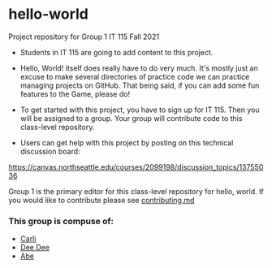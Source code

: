 # hello-world

Project repository for Group 1 IT 115 Fall 2021 

- Students in IT 115 are going to add content to this project. 

- Hello, World! itself does really have to do very much. It's mostly just an excuse to make several directories of practice code we can practice managing projects on GitHub.
That being said, if you can add some fun features to the Game, please do!

- To get started with this project, you have to sign up for IT 115. Then you will be assigned to a group. Your group will contribute code to this class-level repository. 

- Users can get help with this project by posting on this technical discussion board:

https://canvas.northseattle.edu/courses/2099198/discussion_topics/13755036

Group 1 is the primary editor for this class-level repository for hello, world. If you would like to contribute please see [contributing.md](https://github.com/carlianderson/hello-world/blob/main/CONTRIBUTING.md
)
### This group is compuse of:
- [Carli](https://github.com/carlianderson
)
- [Dee Dee](https://github.com/ddnsc/ddnsc
)
- [Abe](https://github.com/AbeFernandez)
